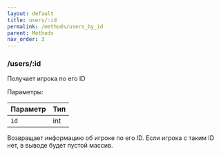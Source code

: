 ```yaml
---
layout: default
title: users/:id
permalink: /methods/users_by_id
parent: Methods
nav_order: 3
---
```


### /users/:id 

Получает игрока по его ID

Параметры: 

Параметр | Тип
------------ | -------------
`id` | int

Возвращает информацию об игроке по его ID. Если игрока с таким ID нет, в выводе будет пустой массив.
